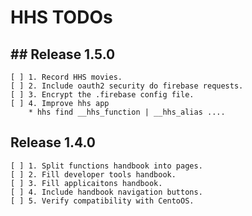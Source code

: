 # HHS TODOs

## ## Release 1.5.0
    [ ] 1. Record HHS movies.
    [ ] 2. Include oauth2 security do firebase requests.
    [ ] 3. Encrypt the .firebase config file.
    [ ] 4. Improve hhs app
        * hhs find __hhs_function | __hhs_alias ....

## Release 1.4.0
    [ ] 1. Split functions handbook into pages.
    [ ] 2. Fill developer tools handbook.
    [ ] 3. Fill applicaitons handbook.
    [ ] 4. Include handbook navigation buttons.
    [ ] 5. Verify compatibility with CentoOS.
